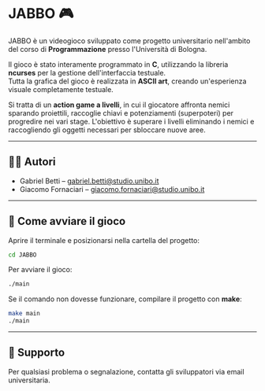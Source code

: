 # JABBO 🎮

JABBO è un videogioco sviluppato come progetto universitario nell'ambito del corso di **Programmazione** presso l'Università di Bologna.

Il gioco è stato interamente programmato in **C**, utilizzando la libreria **ncurses** per la gestione dell'interfaccia testuale.  
Tutta la grafica del gioco è realizzata in **ASCII art**, creando un'esperienza visuale completamente testuale.

Si tratta di un **action game a livelli**, in cui il giocatore affronta nemici sparando proiettili, raccoglie chiavi e potenziamenti (superpoteri) per progredire nei vari stage. L'obiettivo è superare i livelli eliminando i nemici e raccogliendo gli oggetti necessari per sbloccare nuove aree.

---

## 👨‍💻 Autori

- Gabriel Betti – gabriel.betti@studio.unibo.it
- Giacomo Fornaciari – giacomo.fornaciari@studio.unibo.it

---

## 🚀 Come avviare il gioco

Aprire il terminale e posizionarsi nella cartella del progetto:

```bash
cd JABBO
````

Per avviare il gioco:

```bash
./main
```

Se il comando non dovesse funzionare, compilare il progetto con **make**:

```bash
make main
./main
```

---

## 💬 Supporto

Per qualsiasi problema o segnalazione, contatta gli sviluppatori via email universitaria.
